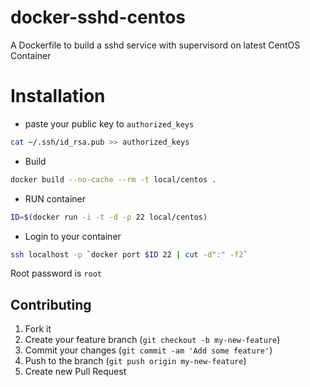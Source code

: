 docker-sshd-centos
==================

A Dockerfile to build a sshd service with supervisord on latest CentOS Container

# Installation

- paste your public key to `authorized_keys`
```sh
cat ~/.ssh/id_rsa.pub >> authorized_keys
```

- Build
```sh
docker build --no-cache --rm -t local/centos .
```

- RUN container
```sh
ID=$(docker run -i -t -d -p 22 local/centos)
```

- Login to your container
```sh
ssh localhost -p `docker port $ID 22 | cut -d":" -f2`
```

Root password is `root`

## Contributing

1. Fork it
2. Create your feature branch (`git checkout -b my-new-feature`)
3. Commit your changes (`git commit -am 'Add some feature'`)
4. Push to the branch (`git push origin my-new-feature`)
5. Create new Pull Request
